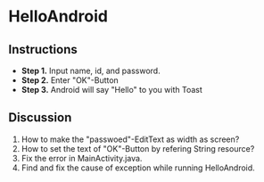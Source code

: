 # HelloAndroid

## Instructions
- **Step 1.** Input name, id, and password.
- **Step 2.** Enter "OK"-Button
- **Step 3.** Android will say "Hello" to you with Toast

## Discussion
1. How to make the "passwoed"-EditText as width as screen?
2. How to set the text of "OK"-Button by refering String resource?
3. Fix the error in MainActivity.java.
4. Find and fix the cause of exception while running HelloAndroid. 
